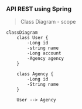 ### API REST using Spring 


> Class Diagram - scope

``` mermaid
classDiagram
    class User {
        -Long id
        -string name
        -Long account
        -Agency agency
    }
    
    class Agency {
        -Long id
        -String name
    }

    User --> Agency
```
